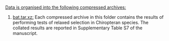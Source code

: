 <span style="text-decoration: underline;">Data is organised into the following compressed archives:</span>
<ol>
<li><span style="text-decoration: underline;">bat.tar.xz:</span> Each compressed archive in this folder contains the results of performing tests of relaxed selection in Chiropteran species. The collated results are reported in Supplementary Table S7 of the manuscript. </li>
